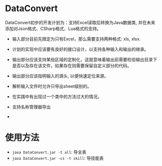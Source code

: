 # DataConvert

DataConvert初步的开发计划为：支持Excel读取后转换为Java数据类, 并在未来添加对Json格式、CSharp格式、Lua格式的支持。

- 输入部分目前先限定为只有Excel，那么需要支持两种格式: xls, xlsx.
- 计划的实现中应该要有良好的接口设计，以支持各种输入和输出的继承。
- 输出部分应该支持某些区域的定制化，这就意味着输出前需要检验输出目录下是否以及存在该文件，如果存在则需要保留自定义部分的代码。
- 输出部分应该指明输入的源头, 以便快速定位来源。
- 解析输入文件时允许只导出sheet级别的。
- 在实践中有出现过一个类中的方法过大的情况。

- 支持名称管理器导出
- 

# 使用方法
- `java DataConvert.jar -t all`: 导全表
- `java DataConvert.jar -cs -t skill`: 导技能表